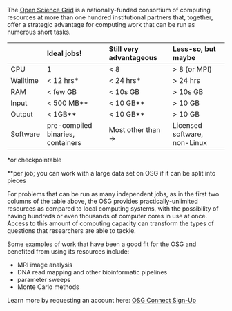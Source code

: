 [title]: - "Is the Open Science Grid for You?"


The [Open Science Grid][osg] is a nationally-funded consortium of computing resources 
at more than one hundred institutional partners that, together, offer a strategic 
advantage for computing work that can be run as numerous short tasks. 


|   		| **Ideal jobs!**| **Still very advantageous** | **Less-so, but maybe** | 
|:----------|:--------------|:--------------|:--------------|
| CPU		|	1			|	< 8			|	> 8 (or MPI)|
| Walltime	| 	< 12 hrs*	|	< 24 hrs*	|	> 24 hrs	|
| RAM		| 	< few GB	|	< 10s GB	|	> 10s GB	|
| Input		| 	< 500 MB**	|	< 10 GB**	|	> 10 GB		|
| Output	| 	< 1GB**		|	< 10 GB**	|	> 10 GB		|
| Software	| pre-compiled binaries, containers | Most other than -> | Licensed software, non-Linux |

*or checkpointable

**per job; you can work with a large data set on OSG if it can be split into pieces

For problems that can be run as many independent jobs, as in the first two columns 
of the table above, the OSG provides practically-unlimited resources as 
compared to local computing systems, with the possibility 
of having hundreds or even thousands of computer cores in use at once. Access 
to this amount of computing capacity can transform the types of questions that researchers 
are able to tackle. 

Some examples of work that have been a good fit for the OSG and benefited from 
using its resources include: 

- MRI image analysis
- DNA read mapping and other bioinformatic pipelines
- parameter sweeps
- Monte Carlo methods

Learn more by requesting an account here: [OSG Connect Sign-Up][account-request]

[osg]: https://opensciencegrid.org/
[account-request]: https://osgconnect.net/signup